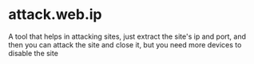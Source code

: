 # attack.web.ip
A tool that helps in attacking sites, just extract the site's ip and port, and then you can attack the site and close it, but you need more devices to disable the site
